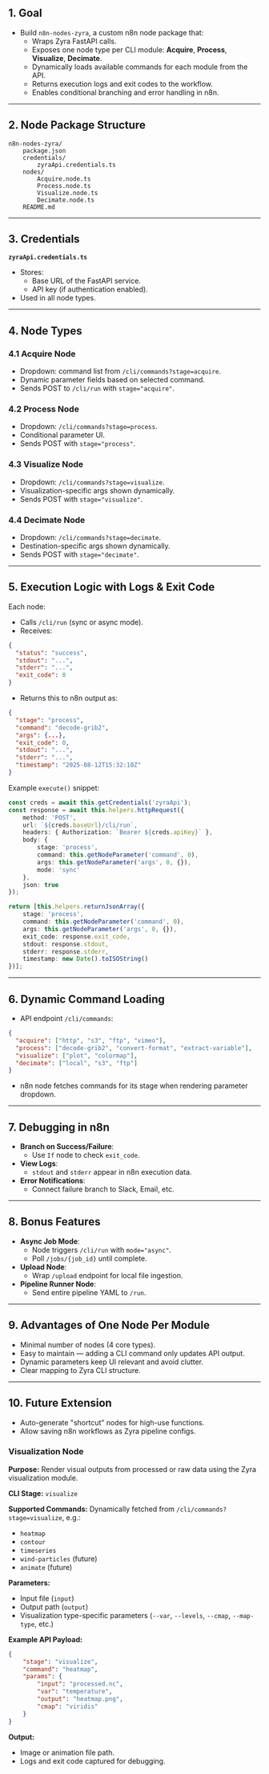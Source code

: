 ## 1. Goal
- Build `n8n-nodes-zyra`, a custom n8n node package that:
  - Wraps Zyra FastAPI calls.
  - Exposes one node type per CLI module: **Acquire**, **Process**, **Visualize**, **Decimate**.
  - Dynamically loads available commands for each module from the API.
  - Returns execution logs and exit codes to the workflow.
  - Enables conditional branching and error handling in n8n.

---

## 2. Node Package Structure
```
n8n-nodes-zyra/
    package.json
    credentials/
        zyraApi.credentials.ts
    nodes/
        Acquire.node.ts
        Process.node.ts
        Visualize.node.ts
        Decimate.node.ts
    README.md
```

---

## 3. Credentials
**`zyraApi.credentials.ts`**
- Stores:
  - Base URL of the FastAPI service.
  - API key (if authentication enabled).
- Used in all node types.

---

## 4. Node Types

### 4.1 Acquire Node
- Dropdown: command list from `/cli/commands?stage=acquire`.
- Dynamic parameter fields based on selected command.
- Sends POST to `/cli/run` with `stage="acquire"`.

### 4.2 Process Node
- Dropdown: `/cli/commands?stage=process`.
- Conditional parameter UI.
- Sends POST with `stage="process"`.

### 4.3 Visualize Node
- Dropdown: `/cli/commands?stage=visualize`.
- Visualization-specific args shown dynamically.
- Sends POST with `stage="visualize"`.

### 4.4 Decimate Node
- Dropdown: `/cli/commands?stage=decimate`.
- Destination-specific args shown dynamically.
- Sends POST with `stage="decimate"`.

---

## 5. Execution Logic with Logs & Exit Code
Each node:
- Calls `/cli/run` (sync or async mode).
- Receives:
```json
{
  "status": "success",
  "stdout": "...",
  "stderr": "...",
  "exit_code": 0
}
```
- Returns this to n8n output as:
```json
{
  "stage": "process",
  "command": "decode-grib2",
  "args": {...},
  "exit_code": 0,
  "stdout": "...",
  "stderr": "...",
  "timestamp": "2025-08-12T15:32:10Z"
}
```

Example `execute()` snippet:
```ts
const creds = await this.getCredentials('zyraApi');
const response = await this.helpers.httpRequest({
    method: 'POST',
    url: `${creds.baseUrl}/cli/run`,
    headers: { Authorization: `Bearer ${creds.apiKey}` },
    body: {
        stage: 'process',
        command: this.getNodeParameter('command', 0),
        args: this.getNodeParameter('args', 0, {}),
        mode: 'sync'
    },
    json: true
});

return [this.helpers.returnJsonArray({
    stage: 'process',
    command: this.getNodeParameter('command', 0),
    args: this.getNodeParameter('args', 0, {}),
    exit_code: response.exit_code,
    stdout: response.stdout,
    stderr: response.stderr,
    timestamp: new Date().toISOString()
})];
```

---

## 6. Dynamic Command Loading
- API endpoint `/cli/commands`:
```json
{
  "acquire": ["http", "s3", "ftp", "vimeo"],
  "process": ["decode-grib2", "convert-format", "extract-variable"],
  "visualize": ["plot", "colormap"],
  "decimate": ["local", "s3", "ftp"]
}
```
- n8n node fetches commands for its stage when rendering parameter dropdown.

---

## 7. Debugging in n8n
- **Branch on Success/Failure**:
  - Use `If` node to check `exit_code`.
- **View Logs**:
  - `stdout` and `stderr` appear in n8n execution data.
- **Error Notifications**:
  - Connect failure branch to Slack, Email, etc.

---

## 8. Bonus Features
- **Async Job Mode**:
  - Node triggers `/cli/run` with `mode="async"`.
  - Poll `/jobs/{job_id}` until complete.
- **Upload Node**:
  - Wrap `/upload` endpoint for local file ingestion.
- **Pipeline Runner Node**:
  - Send entire pipeline YAML to `/run`.

---

## 9. Advantages of One Node Per Module
- Minimal number of nodes (4 core types).
- Easy to maintain — adding a CLI command only updates API output.
- Dynamic parameters keep UI relevant and avoid clutter.
- Clear mapping to Zyra CLI structure.

---

## 10. Future Extension
- Auto-generate "shortcut" nodes for high-use functions.
- Allow saving n8n workflows as Zyra pipeline configs.


### Visualization Node
**Purpose:** Render visual outputs from processed or raw data using the Zyra visualization module.

**CLI Stage:** `visualize`

**Supported Commands:** Dynamically fetched from `/cli/commands?stage=visualize`, e.g.:
- `heatmap`
- `contour`
- `timeseries`
- `wind-particles` (future)
- `animate` (future)

**Parameters:**
- Input file (`input`)
- Output path (`output`)
- Visualization type-specific parameters (`--var`, `--levels`, `--cmap`, `--map-type`, etc.)

**Example API Payload:**
```json
{
    "stage": "visualize",
    "command": "heatmap",
    "params": {
        "input": "processed.nc",
        "var": "temperature",
        "output": "heatmap.png",
        "cmap": "viridis"
    }
}
```

**Output:**
- Image or animation file path.
- Logs and exit code captured for debugging.
